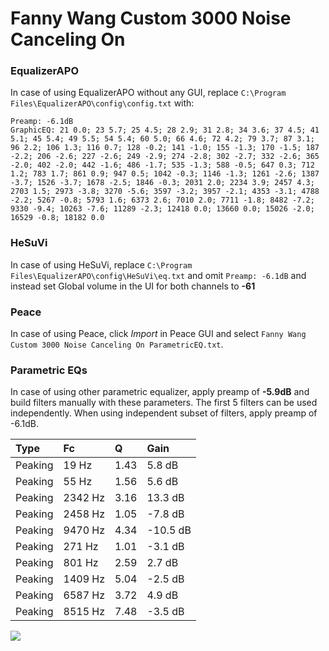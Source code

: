 # Fanny Wang Custom 3000 Noise Canceling On

### EqualizerAPO
In case of using EqualizerAPO without any GUI, replace `C:\Program Files\EqualizerAPO\config\config.txt`
with:
```
Preamp: -6.1dB
GraphicEQ: 21 0.0; 23 5.7; 25 4.5; 28 2.9; 31 2.8; 34 3.6; 37 4.5; 41 5.1; 45 5.4; 49 5.5; 54 5.4; 60 5.0; 66 4.6; 72 4.2; 79 3.7; 87 3.1; 96 2.2; 106 1.3; 116 0.7; 128 -0.2; 141 -1.0; 155 -1.3; 170 -1.5; 187 -2.2; 206 -2.6; 227 -2.6; 249 -2.9; 274 -2.8; 302 -2.7; 332 -2.6; 365 -2.0; 402 -2.0; 442 -1.6; 486 -1.7; 535 -1.3; 588 -0.5; 647 0.3; 712 1.2; 783 1.7; 861 0.9; 947 0.5; 1042 -0.3; 1146 -1.3; 1261 -2.6; 1387 -3.7; 1526 -3.7; 1678 -2.5; 1846 -0.3; 2031 2.0; 2234 3.9; 2457 4.3; 2703 1.5; 2973 -3.8; 3270 -5.6; 3597 -3.2; 3957 -2.1; 4353 -3.1; 4788 -2.2; 5267 -0.8; 5793 1.6; 6373 2.6; 7010 2.0; 7711 -1.8; 8482 -7.2; 9330 -9.4; 10263 -7.6; 11289 -2.3; 12418 0.0; 13660 0.0; 15026 -2.0; 16529 -0.8; 18182 0.0
```

### HeSuVi
In case of using HeSuVi, replace `C:\Program Files\EqualizerAPO\config\HeSuVi\eq.txt` and omit `Preamp:
-6.1dB` and instead set Global volume in the UI for both channels to **-61**

### Peace
In case of using Peace, click *Import* in Peace GUI and select `Fanny Wang Custom 3000 Noise Canceling On ParametricEQ.txt`.

### Parametric EQs
In case of using other parametric equalizer, apply preamp of **-5.9dB** and build filters manually
with these parameters. The first 5 filters can be used independently.
When using independent subset of filters, apply preamp of -6.1dB.

| Type    | Fc      |    Q | Gain     |
|:--------|:--------|:-----|:---------|
| Peaking | 19 Hz   | 1.43 | 5.8 dB   |
| Peaking | 55 Hz   | 1.56 | 5.6 dB   |
| Peaking | 2342 Hz | 3.16 | 13.3 dB  |
| Peaking | 2458 Hz | 1.05 | -7.8 dB  |
| Peaking | 9470 Hz | 4.34 | -10.5 dB |
| Peaking | 271 Hz  | 1.01 | -3.1 dB  |
| Peaking | 801 Hz  | 2.59 | 2.7 dB   |
| Peaking | 1409 Hz | 5.04 | -2.5 dB  |
| Peaking | 6587 Hz | 3.72 | 4.9 dB   |
| Peaking | 8515 Hz | 7.48 | -3.5 dB  |

![](https://raw.githubusercontent.com/jaakkopasanen/AutoEq/master/results/innerfidelity/sbaf-serious/Fanny%20Wang%20Custom%203000%20Noise%20Canceling%20On/Fanny%20Wang%20Custom%203000%20Noise%20Canceling%20On.png)